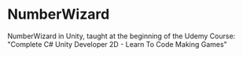# NumberWizard
NumberWizard in Unity, taught at the beginning of the Udemy Course: "Complete C# Unity Developer 2D - Learn To Code Making Games"
